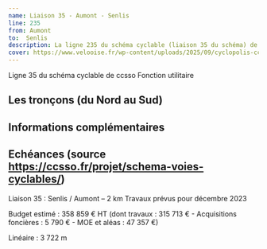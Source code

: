 ```yaml
---
name: Liaison 35 - Aumont - Senlis
line: 235
from: Aumont
to:  Senlis 
description: La ligne 235 du schéma cyclable (liaison 35 du schéma) de ccsso reliera Aumont à Senlis 
cover: https://www.velooise.fr/wp-content/uploads/2025/09/cyclopolis-ccsso-235.jpg
---
```

Ligne 35 du schéma cyclable de ccsso
Fonction utilitaire
## Les tronçons (du Nord au Sud)

## Informations complémentaires

## Echéances (source https://ccsso.fr/projet/schema-voies-cyclables/)
Liaison 35 : Senlis / Aumont – 2 km Travaux prévus pour décembre 2023​​​​


Budget estimé : 358 859 € HT (dont travaux : 315 713 € - Acquisitions foncières : 5 790 € - MOE et aléas : 47 357 €)

Linéaire : 3 722 m

